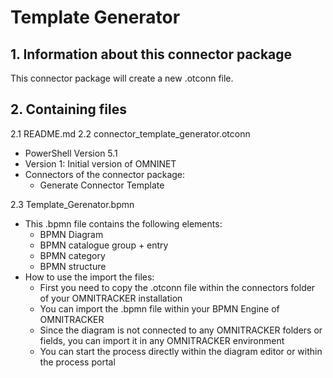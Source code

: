 # Template Generator

## 1. Information about this connector package

This connector package will create a new .otconn file.

## 2. Containing files

2.1 README.md
2.2 connector_template_generator.otconn

- PowerShell Version 5.1
- Version 1: Initial version of OMNINET
- Connectors of the connector package:
	- Generate Connector Template
	
	
2.3 Template_Gerenator.bpmn
- This .bpmn file contains the following elements:
	- BPMN Diagram
	- BPMN catalogue group + entry
	- BPMN category
	- BPMN structure
- How to use the import the files:
	- First you need to copy the .otconn file within the connectors folder of your OMNITRACKER installation 
	- You can import the .bpmn file within your BPMN Engine of OMNITRACKER
	- Since the diagram is not connected to any OMNITRACKER folders or fields, you can import it in any OMNITRACKER environment
	- You can start the process directly within the diagram editor or within the process portal






